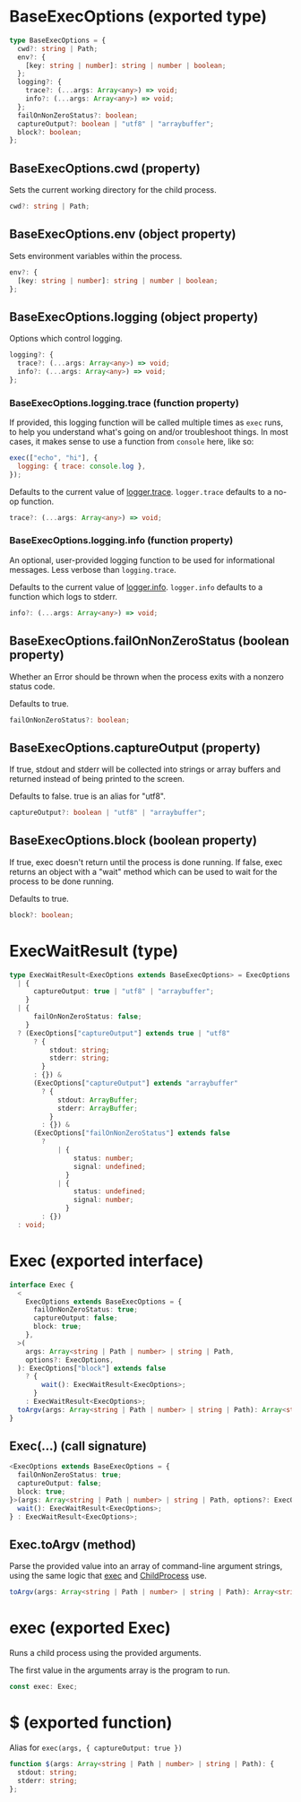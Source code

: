 <!-- INPUT:
export type BaseExecOptions = {
  /** Sets the current working directory for the child process. */
  cwd?: string | Path;

  /** Sets environment variables within the process. */
  env?: { [key: string | number]: string | number | boolean };

  /** Options which control logging. */
  logging?: {
    /**
     * If provided, this logging function will be called multiple times as
     * `exec` runs, to help you understand what's going on and/or troubleshoot
     * things. In most cases, it makes sense to use a function from `console`
     * here, like so:
     *
     * ```js
     * exec(["echo", "hi"], {
     *   logging: { trace: console.log },
     * });
     * ```
     *
     * Defaults to the current value of {@link logger.trace}. `logger.trace`
     * defaults to a no-op function.
     */
    trace?: (...args: Array<any>) => void;

    /**
     * An optional, user-provided logging function to be used for informational
     * messages. Less verbose than `logging.trace`.
     *
     * Defaults to the current value of {@link logger.info}. `logger.info`
     * defaults to a function which logs to stderr.
     */
    info?: (...args: Array<any>) => void;
  };

  /**
   * Whether an Error should be thrown when the process exits with a nonzero
   * status code.
   *
   * Defaults to true.
   */
  failOnNonZeroStatus?: boolean;

  /**
   * If true, stdout and stderr will be collected into strings or array buffers
   * and returned instead of being printed to the screen.
   *
   * Defaults to false. true is an alias for "utf8".
   */
  captureOutput?: boolean | "utf8" | "arraybuffer";

  /**
   * If true, exec doesn't return until the process is done running. If false,
   * exec returns an object with a "wait" method which can be used to wait for
   * the process to be done running.
   *
   * Defaults to true.
   */
  block?: boolean;
};

type ExecWaitResult<ExecOptions extends BaseExecOptions> = ExecOptions extends
  | { captureOutput: true | "utf8" | "arraybuffer" }
  | { failOnNonZeroStatus: false }
  ? (ExecOptions["captureOutput"] extends true | "utf8"
      ? { stdout: string; stderr: string }
      : {}) &
      (ExecOptions["captureOutput"] extends "arraybuffer"
        ? { stdout: ArrayBuffer; stderr: ArrayBuffer }
        : {}) &
      (ExecOptions["failOnNonZeroStatus"] extends false
        ?
            | { status: number; signal: undefined }
            | { status: undefined; signal: number }
        : {})
  : void;

export interface Exec {
  <
    ExecOptions extends BaseExecOptions = {
      failOnNonZeroStatus: true;
      captureOutput: false;
      block: true;
    }
  >(
    args: Array<string | Path | number> | string | Path,
    options?: ExecOptions
  ): ExecOptions["block"] extends false
    ? { wait(): ExecWaitResult<ExecOptions> }
    : ExecWaitResult<ExecOptions>;

  /**
   * Parse the provided value into an array of command-line argument strings,
   * using the same logic that {@link exec} and {@link ChildProcess} use.
   */
  toArgv(args: Array<string | Path | number> | string | Path): Array<string>;
}

/**
 * Runs a child process using the provided arguments.
 *
 * The first value in the arguments array is the program to run.
 */
export const exec: Exec;

/** Alias for `exec(args, { captureOutput: true })` */
export function $(args: Array<string | Path | number> | string | Path): {
  stdout: string;
  stderr: string;
};

-->
# BaseExecOptions (exported type)

```ts
type BaseExecOptions = {
  cwd?: string | Path;
  env?: {
    [key: string | number]: string | number | boolean;
  };
  logging?: {
    trace?: (...args: Array<any>) => void;
    info?: (...args: Array<any>) => void;
  };
  failOnNonZeroStatus?: boolean;
  captureOutput?: boolean | "utf8" | "arraybuffer";
  block?: boolean;
};
```

## BaseExecOptions.cwd (property)

Sets the current working directory for the child process.

```ts
cwd?: string | Path;
```

## BaseExecOptions.env (object property)

Sets environment variables within the process.

```ts
env?: {
  [key: string | number]: string | number | boolean;
};
```

## BaseExecOptions.logging (object property)

Options which control logging.

```ts
logging?: {
  trace?: (...args: Array<any>) => void;
  info?: (...args: Array<any>) => void;
};
```

### BaseExecOptions.logging.trace (function property)

If provided, this logging function will be called multiple times as
`exec` runs, to help you understand what's going on and/or troubleshoot
things. In most cases, it makes sense to use a function from `console`
here, like so:

```js
exec(["echo", "hi"], {
  logging: { trace: console.log },
});
```

Defaults to the current value of [logger.trace](#). `logger.trace`
defaults to a no-op function.

```ts
trace?: (...args: Array<any>) => void;
```

### BaseExecOptions.logging.info (function property)

An optional, user-provided logging function to be used for informational
messages. Less verbose than `logging.trace`.

Defaults to the current value of [logger.info](#). `logger.info`
defaults to a function which logs to stderr.

```ts
info?: (...args: Array<any>) => void;
```

## BaseExecOptions.failOnNonZeroStatus (boolean property)

Whether an Error should be thrown when the process exits with a nonzero
status code.

Defaults to true.

```ts
failOnNonZeroStatus?: boolean;
```

## BaseExecOptions.captureOutput (property)

If true, stdout and stderr will be collected into strings or array buffers
and returned instead of being printed to the screen.

Defaults to false. true is an alias for "utf8".

```ts
captureOutput?: boolean | "utf8" | "arraybuffer";
```

## BaseExecOptions.block (boolean property)

If true, exec doesn't return until the process is done running. If false,
exec returns an object with a "wait" method which can be used to wait for
the process to be done running.

Defaults to true.

```ts
block?: boolean;
```

# ExecWaitResult (type)

```ts
type ExecWaitResult<ExecOptions extends BaseExecOptions> = ExecOptions extends
  | {
      captureOutput: true | "utf8" | "arraybuffer";
    }
  | {
      failOnNonZeroStatus: false;
    }
  ? (ExecOptions["captureOutput"] extends true | "utf8"
      ? {
          stdout: string;
          stderr: string;
        }
      : {}) &
      (ExecOptions["captureOutput"] extends "arraybuffer"
        ? {
            stdout: ArrayBuffer;
            stderr: ArrayBuffer;
          }
        : {}) &
      (ExecOptions["failOnNonZeroStatus"] extends false
        ?
            | {
                status: number;
                signal: undefined;
              }
            | {
                status: undefined;
                signal: number;
              }
        : {})
  : void;
```

# Exec (exported interface)

```ts
interface Exec {
  <
    ExecOptions extends BaseExecOptions = {
      failOnNonZeroStatus: true;
      captureOutput: false;
      block: true;
    },
  >(
    args: Array<string | Path | number> | string | Path,
    options?: ExecOptions,
  ): ExecOptions["block"] extends false
    ? {
        wait(): ExecWaitResult<ExecOptions>;
      }
    : ExecWaitResult<ExecOptions>;
  toArgv(args: Array<string | Path | number> | string | Path): Array<string>;
}
```

## Exec(...) (call signature)

```ts
<ExecOptions extends BaseExecOptions = {
  failOnNonZeroStatus: true;
  captureOutput: false;
  block: true;
}>(args: Array<string | Path | number> | string | Path, options?: ExecOptions): ExecOptions["block"] extends false ? {
  wait(): ExecWaitResult<ExecOptions>;
} : ExecWaitResult<ExecOptions>;
```

## Exec.toArgv (method)

Parse the provided value into an array of command-line argument strings,
using the same logic that [exec](#) and [ChildProcess](#) use.

```ts
toArgv(args: Array<string | Path | number> | string | Path): Array<string>;
```

# exec (exported Exec)

Runs a child process using the provided arguments.

The first value in the arguments array is the program to run.

```ts
const exec: Exec;
```

# $ (exported function)

Alias for `exec(args, { captureOutput: true })`

```ts
function $(args: Array<string | Path | number> | string | Path): {
  stdout: string;
  stderr: string;
};
```

<!-- OUTPUT.frontmatter:
null
-->
<!-- OUTPUT.warnings:
[
  "No link URL provided for \"logger.trace\"; falling back to \"#\"",
  "No link URL provided for \"logger.info\"; falling back to \"#\"",
  "No link URL provided for \"exec\"; falling back to \"#\"",
  "No link URL provided for \"ChildProcess\"; falling back to \"#\""
]
-->
